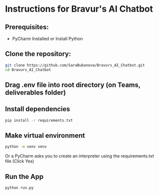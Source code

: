 # Instructions for Bravur's AI Chatbot 

## Prerequisites:
- PyCharm Installed or Install Python

## Clone the repository:
```bash
git clone https://github.com/SaraBubanova/Bravurs_AI_Chatbot.git
cd Bravurs_AI_Chatbot
```

## Drag .env file into root directory (on Teams, deliverables folder)

## Install dependencies
```bash
pip install -r requirements.txt
```

## Make virtual environment 
```Bash
python -m venv venv
```
Or a PyCharm asks you to create an interpreter using the requirements.txt file (Click Yes)


## Run the App
```bash
python run.py
```





